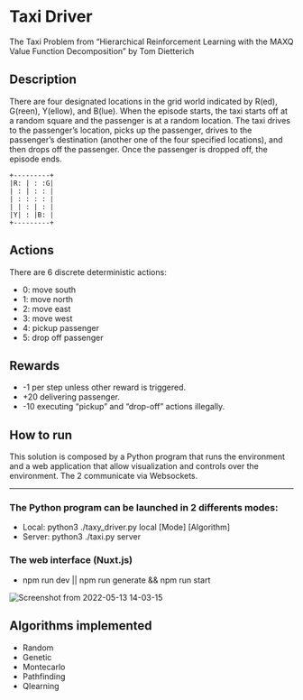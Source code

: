 # Taxi Driver

The Taxi Problem from “Hierarchical Reinforcement Learning with the MAXQ Value Function Decomposition” by Tom Dietterich

## Description
There are four designated locations in the grid world indicated by R(ed), G(reen), Y(ellow), and B(lue). When the episode starts, the taxi starts off at a random square and the passenger is at a random location. The taxi drives to the passenger’s location, picks up the passenger, drives to the passenger’s destination (another one of the four specified locations), and then drops off the passenger. Once the passenger is dropped off, the episode ends.

```
+---------+
|R: | : :G|
| : | : : |
| : : : : |
| | : | : |
|Y| : |B: |
+---------+
```
## Actions
There are 6 discrete deterministic actions:

- 0: move south
- 1: move north
- 2: move east
- 3: move west
- 4: pickup passenger
- 5: drop off passenger

## Rewards

- -1 per step unless other reward is triggered.
- +20 delivering passenger.
- -10 executing “pickup” and “drop-off” actions illegally.

## How to run

This solution is composed by a Python program that runs the environment and a web application that allow visualization and controls over the environment.
The 2 communicate via Websockets.

---
### The Python program can be launched in 2 differents modes:
  - Local: python3 ./taxy_driver.py local [Mode] [Algorithm]
  - Server: python3 ./taxi.py server

### The web interface (Nuxt.js)
  - npm run dev || npm run generate && npm run start

![Screenshot from 2022-05-13 14-03-15](https://github.com/Lucashw68/TaxiDriver/assets/37588846/1e7fe0f9-70f8-4eb1-a7a3-aebbd88f39ac)


## Algorithms implemented

- Random
- Genetic
- Montecarlo
- Pathfinding
- Qlearning
